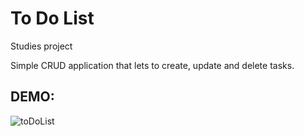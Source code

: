 # To Do List
Studies project

Simple CRUD application that lets to create, update and delete tasks.

## DEMO:
![toDoList](https://github.com/user-attachments/assets/78b53984-0ae3-4c10-aefa-a198f7e2d124)
